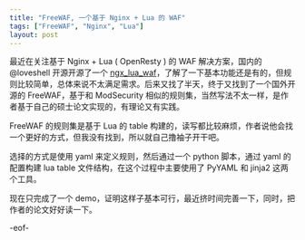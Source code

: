 ```yaml
---
title: "FreeWAF, 一个基于 Nginx + Lua 的 WAF"
tags: ["FreeWAF", "Nginx", "Lua"]
layout: post
---
```


最近在关注基于 Nginx + Lua ( OpenResty ) 的 WAF 解决方案，国内的 @loveshell 开源开源了一个 [ngx\_lua\_waf](https://github.com/loveshell/ngx_lua_waf)，了解了一下基本功能还是有的，但规则比较简单，总体来说不太满足需求。后来又找了半天，终于又找到了一个国外开源的 FreeWAF，基于和 ModSecurity 相似的规则集，当然写法不太一样，是作者基于自己的硕士论文实现的，有理论又有实践。



FreeWAF 的规则集是基于 Lua 的 table 构建的，读写都比较麻烦，作者说他会找一个更好的方式，但我没有找到，所以就自己撸袖子开干吧。



选择的方式是使用 yaml 来定义规则，然后通过一个 python 脚本，通过 yaml 的配置构建 lua table 文件结构，在这个过程中主要使用了 PyYAML 和 jinja2 这两个工具。



现在只完成了一个 demo，证明这样子基本可行，最近挤时间完善一下，同时，把作者的论文好好读一下。

-eof-
